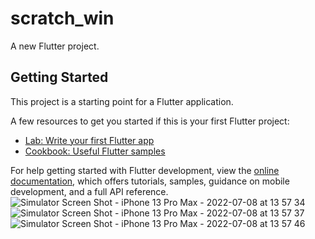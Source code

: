 # scratch_win

A new Flutter project.

## Getting Started

This project is a starting point for a Flutter application.

A few resources to get you started if this is your first Flutter project:

- [Lab: Write your first Flutter app](https://docs.flutter.dev/get-started/codelab)
- [Cookbook: Useful Flutter samples](https://docs.flutter.dev/cookbook)

For help getting started with Flutter development, view the
[online documentation](https://docs.flutter.dev/), which offers tutorials,
samples, guidance on mobile development, and a full API reference.
![Simulator Screen Shot - iPhone 13 Pro Max - 2022-07-08 at 13 57 34](https://user-images.githubusercontent.com/69213139/177950963-02609b02-39be-4811-b7d2-1a07a2640204.png)
![Simulator Screen Shot - iPhone 13 Pro Max - 2022-07-08 at 13 57 37](https://user-images.githubusercontent.com/69213139/177950991-46d30978-9957-45f4-9238-86cd0e83f638.png)
![Simulator Screen Shot - iPhone 13 Pro Max - 2022-07-08 at 13 57 46](https://user-images.githubusercontent.com/69213139/177951000-09af1e7b-acd3-46e1-9ccf-0e0741a39470.png)
